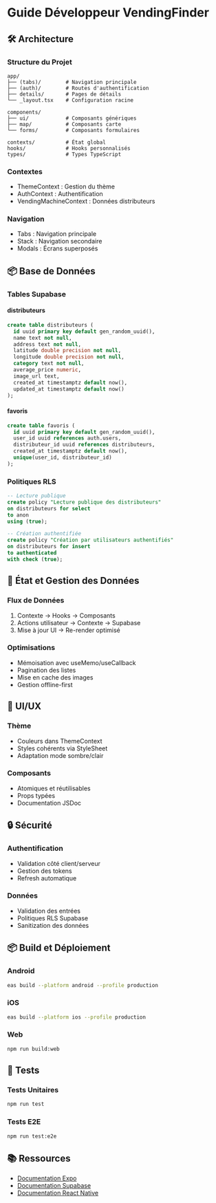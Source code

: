 # Guide Développeur VendingFinder

## 🛠️ Architecture

### Structure du Projet
```
app/
├── (tabs)/        # Navigation principale
├── (auth)/        # Routes d'authentification
├── details/       # Pages de détails
└── _layout.tsx    # Configuration racine

components/
├── ui/            # Composants génériques
├── map/           # Composants carte
└── forms/         # Composants formulaires

contexts/          # État global
hooks/             # Hooks personnalisés
types/             # Types TypeScript
```

### Contextes
- ThemeContext : Gestion du thème
- AuthContext : Authentification
- VendingMachineContext : Données distributeurs

### Navigation
- Tabs : Navigation principale
- Stack : Navigation secondaire
- Modals : Écrans superposés

## 📦 Base de Données

### Tables Supabase

#### distributeurs
```sql
create table distributeurs (
  id uuid primary key default gen_random_uuid(),
  name text not null,
  address text not null,
  latitude double precision not null,
  longitude double precision not null,
  category text not null,
  average_price numeric,
  image_url text,
  created_at timestamptz default now(),
  updated_at timestamptz default now()
);
```

#### favoris
```sql
create table favoris (
  id uuid primary key default gen_random_uuid(),
  user_id uuid references auth.users,
  distributeur_id uuid references distributeurs,
  created_at timestamptz default now(),
  unique(user_id, distributeur_id)
);
```

### Politiques RLS
```sql
-- Lecture publique
create policy "Lecture publique des distributeurs"
on distributeurs for select
to anon
using (true);

-- Création authentifiée
create policy "Création par utilisateurs authentifiés"
on distributeurs for insert
to authenticated
with check (true);
```

## 🔄 État et Gestion des Données

### Flux de Données
1. Contexte → Hooks → Composants
2. Actions utilisateur → Contexte → Supabase
3. Mise à jour UI → Re-render optimisé

### Optimisations
- Mémoisation avec useMemo/useCallback
- Pagination des listes
- Mise en cache des images
- Gestion offline-first

## 📱 UI/UX

### Thème
- Couleurs dans ThemeContext
- Styles cohérents via StyleSheet
- Adaptation mode sombre/clair

### Composants
- Atomiques et réutilisables
- Props typées
- Documentation JSDoc

## 🔒 Sécurité

### Authentification
- Validation côté client/serveur
- Gestion des tokens
- Refresh automatique

### Données
- Validation des entrées
- Politiques RLS Supabase
- Sanitization des données

## 📦 Build et Déploiement

### Android
```bash
eas build --platform android --profile production
```

### iOS
```bash
eas build --platform ios --profile production
```

### Web
```bash
npm run build:web
```

## 🧪 Tests

### Tests Unitaires
```bash
npm run test
```

### Tests E2E
```bash
npm run test:e2e
```

## 📚 Ressources

- [Documentation Expo](https://docs.expo.dev)
- [Documentation Supabase](https://supabase.com/docs)
- [Documentation React Native](https://reactnative.dev/docs)